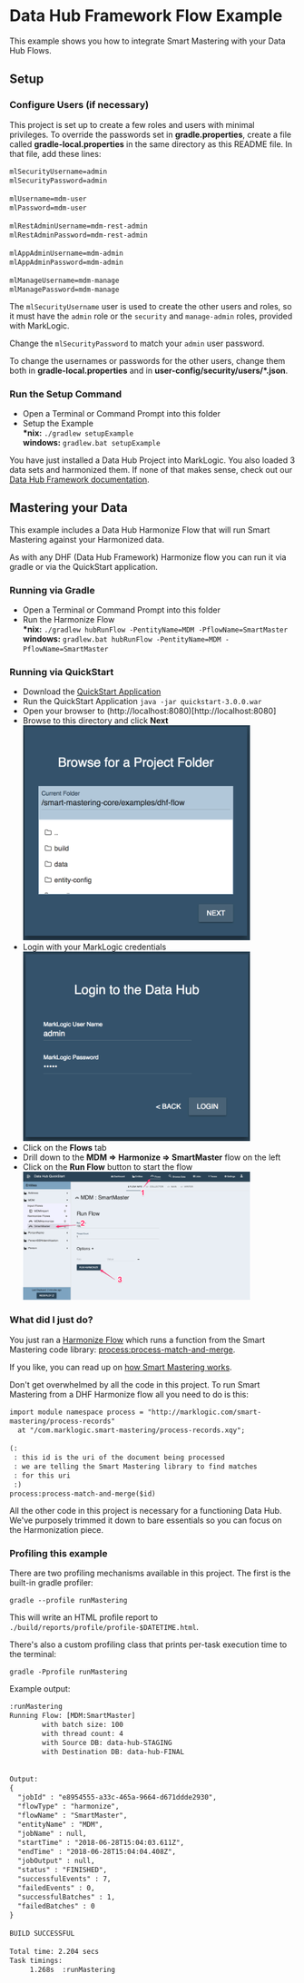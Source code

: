 # Data Hub Framework Flow Example

This example shows you how to integrate Smart Mastering with your Data Hub Flows.

## Setup

### Configure Users (if necessary)

This project is set up to create a few roles and users with minimal privileges. 
To override the passwords set in **gradle.properties**, create a file called 
**gradle-local.properties** in the same directory as this README file. In that
file, add these lines:

```
mlSecurityUsername=admin
mlSecurityPassword=admin

mlUsername=mdm-user
mlPassword=mdm-user

mlRestAdminUsername=mdm-rest-admin
mlRestAdminPassword=mdm-rest-admin

mlAppAdminUsername=mdm-admin
mlAppAdminPassword=mdm-admin

mlManageUsername=mdm-manage
mlManagePassword=mdm-manage
```

The `mlSecurityUsername` user is used to create the other users and roles, so 
it must have the `admin` role or the `security` and `manage-admin` roles, 
provided with MarkLogic. 

Change the `mlSecurityPassword` to match your `admin` user password. 

To change the usernames or passwords for the other users, change them both in
**gradle-local.properties** and in **user-config/security/users/*.json**. 

### Run the Setup Command

- Open a Terminal or Command Prompt into this folder
- Setup the Example  
  **\*nix:** `./gradlew setupExample`  
  **windows:** `gradlew.bat setupExample`  

You have just installed a Data Hub Project into MarkLogic. You also loaded 3 data sets and harmonized them. If none of that makes sense, check out our [Data Hub Framework documentation](https://marklogic.github.io/marklogic-data-hub/).

## Mastering your Data

This example includes a Data Hub Harmonize Flow that will run Smart Mastering against your Harmonized data.

As with any DHF (Data Hub Framework) Harmonize flow you can run it via gradle or via the QuickStart application.

### Running via Gradle

- Open a Terminal or Command Prompt into this folder
- Run the Harmonize Flow  
  **\*nix:** `./gradlew hubRunFlow -PentityName=MDM -PflowName=SmartMaster`  
  **windows:** `gradlew.bat hubRunFlow -PentityName=MDM -PflowName=SmartMaster`  

### Running via QuickStart

- Download the [QuickStart Application](https://github.com/marklogic/marklogic-data-hub/releases)
- Run the QuickStart Application
  `java -jar quickstart-3.0.0.war`
- Open your browser to (http://localhost:8080)[http://localhost:8080]
- Browse to this directory and click **Next**  
  <img src=".images/browse-to-folder.png" width="400px"></img>
- Login with your MarkLogic credentials  
  <img src=".images/login.png" width="400px"></img>
- Click on the **Flows** tab  
- Drill down to the **MDM => Harmonize => SmartMaster** flow on the left  
- Click on the **Run Flow** button to start the flow  
  <img src=".images/run-flow.png" width="400px"></img>

### What did I just do?

You just ran a [Harmonize Flow](https://marklogic.github.io/marklogic-data-hub/understanding/how-it-works/#harmonize-flows) which runs a function from the Smart Mastering code library: [process:process-match-and-merge](https://github.com/marklogic-community/smart-mastering-core/blob/master/src/main/ml-modules/com.marklogic.smart-mastering/process-records.xqy#L10).

If you like, you can read up on [how Smart Mastering works](https://marklogic-community.github.io/smart-mastering-core/how-does-it-work/).

Don't get overwhelmed by all the code in this project. To run Smart Mastering from a DHF Harmonize flow all you need to do is this:

```xquery
import module namespace process = "http://marklogic.com/smart-mastering/process-records"
  at "/com.marklogic.smart-mastering/process-records.xqy";

(:
 : this id is the uri of the document being processed
 : we are telling the Smart Mastering library to find matches
 : for this uri
 :)
process:process-match-and-merge($id)
```

All the other code in this project is necessary for a functioning Data Hub. We've purposely trimmed it down to bare essentials so you can focus on the Harmonization piece.

### Profiling this example

There are two profiling mechanisms available in this project. The first is the
built-in gradle profiler:

```
gradle --profile runMastering
```

This will write an HTML profile report to 
`./build/reports/profile/profile-$DATETIME.html`.

There's also a custom profiling class that prints per-task execution time to
the terminal:

```
gradle -Pprofile runMastering
```

Example output:

```
:runMastering
Running Flow: [MDM:SmartMaster]
        with batch size: 100
        with thread count: 4
        with Source DB: data-hub-STAGING
        with Destination DB: data-hub-FINAL


Output:
{
  "jobId" : "e8954555-a33c-465a-9664-d671ddde2930",
  "flowType" : "harmonize",
  "flowName" : "SmartMaster",
  "entityName" : "MDM",
  "jobName" : null,
  "startTime" : "2018-06-28T15:04:03.611Z",
  "endTime" : "2018-06-28T15:04:04.408Z",
  "jobOutput" : null,
  "status" : "FINISHED",
  "successfulEvents" : 7,
  "failedEvents" : 0,
  "successfulBatches" : 1,
  "failedBatches" : 0
}

BUILD SUCCESSFUL

Total time: 2.204 secs
Task timings:
     1.268s  :runMastering
```
